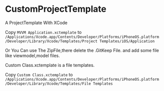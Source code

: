 # CustomProjectTemplate
A ProjectTemplate With XCode

Copy `MVVM Application.xctemplate` to `/Applications/Xcode.app/Contents/Developer/Platforms/iPhoneOS.platform/Developer/Library/Xcode/Templates/Project Templates/iOS/Application` 

Or You Can use The ZipFile,there delete the .GitKeep File. and add some file like viewmodel,model files.

Custom Class.xctemplate is a file templates.

Copy `Custom Class.xctemplate` to `/Applications/Xcode.app/Contents/Developer/Platforms/iPhoneOS.platform/Developer/Library/Xcode/Templates/File Templates` 

